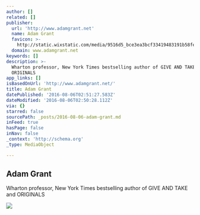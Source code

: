 ```yaml
---
author: []
related: []
publisher:
  url: 'http://www.adamgrant.net'
  name: Adam Grant
  favicon: >-
    http://static.wixstatic.com/media/9516d5_bce3ea3bcf33419483191b58fe47bdee.jpg/v1/fill/w_16%2Ch_16%2Clg_1/9516d5_bce3ea3bcf33419483191b58fe47bdee.jpg
  domain: www.adamgrant.net
keywords: []
description: >-
  Wharton professor, New York Times bestselling author of GIVE AND TAKE and
  ORIGINALS
app_links: []
isBasedOnUrl: 'http://www.adamgrant.net/'
title: Adam Grant
datePublished: '2016-08-06T02:51:27.583Z'
dateModified: '2016-08-06T02:50:28.112Z'
via: {}
starred: false
sourcePath: _posts/2016-08-06-adam-grant.md
inFeed: true
hasPage: false
inNav: false
_context: 'http://schema.org'
_type: MediaObject

---
```

<article style=""><h1>Adam Grant</h1><p>Wharton professor, New York Times bestselling author of GIVE AND TAKE and ORIGINALS</p><img src="https://static.wixstatic.com/media/955681_f5e8ecaee62543f99e752d103e6e41b7.jpg" /></article>